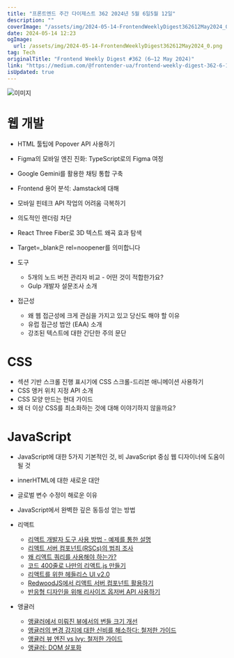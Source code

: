 ```yaml
---
title: "프론트엔드 주간 다이제스트 362 2024년 5월 6일5월 12일"
description: ""
coverImage: "/assets/img/2024-05-14-FrontendWeeklyDigest362612May2024_0.png"
date: 2024-05-14 12:23
ogImage: 
  url: /assets/img/2024-05-14-FrontendWeeklyDigest362612May2024_0.png
tag: Tech
originalTitle: "Frontend Weekly Digest #362 (6–12 May 2024)"
link: "https://medium.com/@frontender-ua/frontend-weekly-digest-362-6-12-may-2024-dbebe672a393"
isUpdated: true
---
```





![이미지](/assets/img/2024-05-14-FrontendWeeklyDigest362612May2024_0.png)

# 웹 개발

- HTML 툴팁에 Popover API 사용하기
- Figma의 모바일 엔진 진화: TypeScript로의 Figma 여정
- Google Gemini를 활용한 채팅 통합 구축
- Frontend 용어 분석: Jamstack에 대해
- 모바일 핀테크 API 작업의 어려움 극복하기
- 의도적인 렌더링 차단
- React Three Fiber로 3D 텍스트 왜곡 효과 탐색
- Target=_blank은 rel=noopener를 의미합니다

- 도구
  - 5개의 노드 버전 관리자 비교 - 어떤 것이 적합한가요?
  - Gulp 개발자 설문조사 소개

- 접근성
  - 왜 웹 접근성에 크게 관심을 가지고 있고 당신도 해야 할 이유
  - 유럽 접근성 법안 (EAA) 소개
  - 강조된 텍스트에 대한 간단한 주의 문단



# CSS

- 섹션 기반 스크롤 진행 표시기에 CSS 스크롤-드리븐 애니메이션 사용하기
- CSS 앵커 위치 지정 API 소개
- CSS 모양 만드는 현대 가이드
- 왜 더 이상 CSS를 최소화하는 것에 대해 이야기하지 않을까요?

# JavaScript

- JavaScript에 대한 5가지 기본적인 것, 비 JavaScript 중심 웹 디자이너에 도움이 될 것
- innerHTML에 대한 새로운 대안
- 글로벌 변수 수정이 해로운 이유
- JavaScript에서 완벽한 깊은 동등성 얻는 방법



- 리액트
	- [리액트 개발자 도구 사용 방법 - 예제를 통한 설명](#)
	- [리액트 서버 컴포넌트(RSCs)의 범죄 조사](#)
	- [왜 리액트 쿼리를 사용해야 하는가?](#)
	- [코드 400줄로 나만의 리액트.js 만들기](#)
	- [리액트를 위한 헤들리스 UI v2.0](#)
	- [RedwoodJS에서 리액트 서버 컴포넌트 활용하기](#)
	- [반응형 디자인을 위해 리사이즈 옵저버 API 사용하기](#)

- 앵귤러
	- [앵귤러에서 미뤄진 뷰에서의 번들 크기 개선](#)
	- [앵귤러의 변경 감지에 대한 신비를 해소하다: 철저한 가이드](#)
	- [앵귤러 뷰 엔진 vs Ivy: 철저한 가이드](#)
	- [앵귤러: DOM 살포화](#)